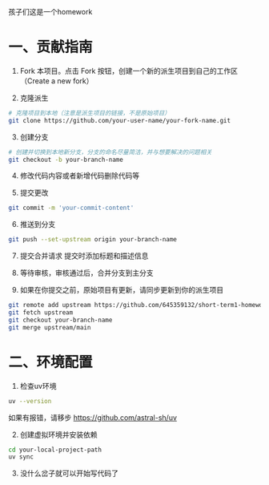孩子们这是一个homework

# 一、贡献指南
1.	Fork 本项目。点击 Fork 按钮，创建一个新的派生项目到自己的工作区（Create a new fork）

2.	克隆派生
```bash
# 克隆项目到本地（注意是派生项目的链接，不是原始项目）
git clone https://github.com/your-user-name/your-fork-name.git
```

3.	创建分支
```bash
# 创建并切换到本地新分支，分支的命名尽量简洁，并与想要解决的问题相关
git checkout -b your-branch-name
```

4.	修改代码内容或者新增代码删除代码等

5.	提交更改 
```bash
git commit -m 'your-commit-content'
```

6.	推送到分支
```bash
git push --set-upstream origin your-branch-name
```
7.	提交合并请求
提交时添加标题和描述信息
8. 等待审核，审核通过后，合并分支到主分支

9. 如果在你提交之前，原始项目有更新，请同步更新到你的派生项目
```bash
git remote add upstream https://github.com/645359132/short-term1-homework.git
git fetch upstream
git checkout your-branch-name
git merge upstream/main
```
# 二、环境配置
1. 检查uv环境
```bash
uv --version
```
如果有报错，请移步 https://github.com/astral-sh/uv

2. 创建虚拟环境并安装依赖
```bash
cd your-local-project-path
uv sync
```
3. 没什么岔子就可以开始写代码了


